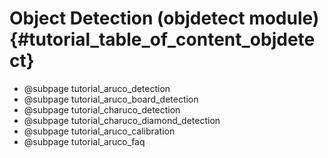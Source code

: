 Object Detection (objdetect module) {#tutorial_table_of_content_objdetect}
==========================================================

-   @subpage tutorial_aruco_detection
-   @subpage tutorial_aruco_board_detection
-   @subpage tutorial_charuco_detection
-   @subpage tutorial_charuco_diamond_detection
-   @subpage tutorial_aruco_calibration
-   @subpage tutorial_aruco_faq
